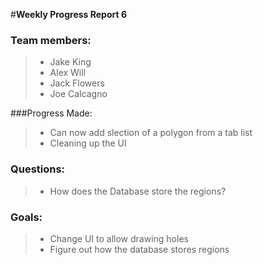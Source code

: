 #**Weekly Progress Report 6**

### Team members:
> - Jake King
> - Alex Will
> - Jack Flowers
> - Joe Calcagno

###Progress Made:
> - Can now add slection of a polygon from a tab list
> - Cleaning up the UI


### Questions:
> - How does the Database store the regions?

### Goals:
> - Change UI to allow drawing holes
> - Figure out how the database stores regions
